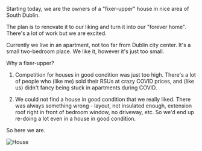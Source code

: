 Starting today, we are the owners of a "fixer-upper" house in nice area of South Dublin.

The plan is to renovate it to our liking and turn it into our "forever home". There's a lot of work but we are excited.

Currently we live in an apartment, not too far from Dublin city center. It's a small two-bedroom place. We like it, however it's just too small.

Why a fixer-upper?

1. Competition for houses in good condition was just too high. There's a lot of people who (like me) sold their RSUs at crazy COVID prices, and (like us) didn't fancy being stuck in apartments during COVID.

2. We could not find a house in good condition that we really liked. There was always something wrong -  layout, not insulated enough, extension roof right in front of bedroom window, no driveway, etc. So we'd end up re-doing a lot even in a house in good condition.

So here we are.

![House](/posts/2021/house.jpg)
